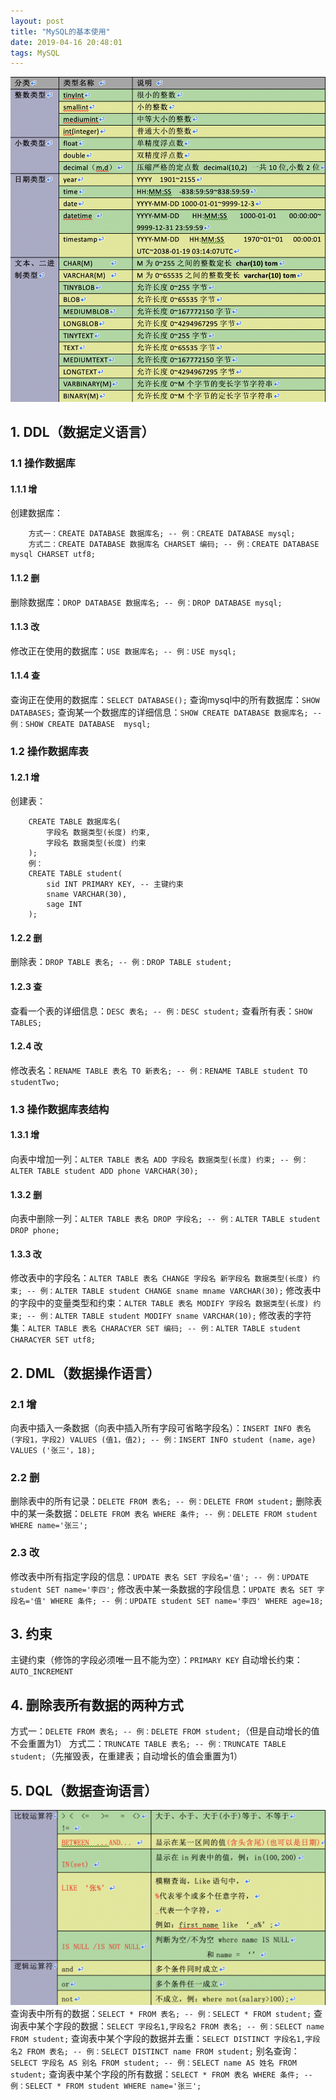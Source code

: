 ```yaml
---
layout: post
title: "MySQL的基本使用"
date: 2019-04-16 20:48:01
tags: MySQL
---
```

![markdown](https://github.com/lczalh/blog/blob/master/source/images/MySQL/数据类型.png?raw=true "数据类型")
## 1. DDL（数据定义语言）
### 1.1 操作数据库
#### 1.1.1 增
创建数据库：
```
    方式一：CREATE DATABASE 数据库名; -- 例：CREATE DATABASE mysql;
    方式二：CREATE DATABASE 数据库名 CHARSET 编码; -- 例：CREATE DATABASE mysql CHARSET utf8;
```
#### 1.1.2 删
删除数据库：`DROP DATABASE 数据库名; -- 例：DROP DATABASE mysql;`
#### 1.1.3 改
修改正在使用的数据库：`USE 数据库名; -- 例：USE mysql;`
#### 1.1.4 查
查询正在使用的数据库：`SELECT DATABASE();`
查询mysql中的所有数据库：`SHOW DATABASES;`
查询某一个数据库的详细信息：`SHOW CREATE DATABASE 数据库名; -- 例：SHOW CREATE DATABASE  mysql;`

### 1.2 操作数据库表
#### 1.2.1 增
创建表：
```
    CREATE TABLE 数据库名(
        字段名 数据类型(长度) 约束,
        字段名 数据类型(长度) 约束
    );
    例：
    CREATE TABLE student(
        sid INT PRIMARY KEY, -- 主键约束
        sname VARCHAR(30),
        sage INT
    );
```

#### 1.2.2 删
删除表：`DROP TABLE 表名; -- 例：DROP TABLE student;`
#### 1.2.3 查
查看一个表的详细信息：`DESC 表名; -- 例：DESC student;`
查看所有表：`SHOW TABLES;`
#### 1.2.4 改
修改表名：`RENAME TABLE 表名 TO 新表名; -- 例：RENAME TABLE student TO studentTwo;`

### 1.3 操作数据库表结构
#### 1.3.1 增
向表中增加一列：`ALTER TABLE 表名 ADD 字段名 数据类型(长度) 约束; -- 例：ALTER TABLE student ADD phone VARCHAR(30);`
#### 1.3.2 删
向表中删除一列：`ALTER TABLE 表名 DROP 字段名; -- 例：ALTER TABLE student DROP phone;`
#### 1.3.3 改
修改表中的字段名：`ALTER TABLE 表名 CHANGE 字段名 新字段名 数据类型(长度) 约束; -- 例：ALTER TABLE student CHANGE sname mname VARCHAR(30);`
修改表中的字段中的变量类型和约束：`ALTER TABLE 表名 MODIFY 字段名 数据类型(长度) 约束; -- 例：ALTER TABLE student MODIFY sname VARCHAR(10);`
修改表的字符集：`ALTER TABLE 表名 CHARACYER SET 编码; -- 例：ALTER TABLE student CHARACYER SET utf8;`

## 2. DML（数据操作语言）
### 2.1 增
向表中插入一条数据（向表中插入所有字段可省略字段名）：`INSERT INFO 表名 (字段1，字段2) VALUES (值1，值2); -- 例：INSERT INFO student (name，age) VALUES ('张三'，18);` 
### 2.2 删
删除表中的所有记录：`DELETE FROM 表名; -- 例：DELETE FROM student;`
删除表中的某一条数据：`DELETE FROM 表名 WHERE 条件; -- 例：DELETE FROM student WHERE name='张三';`
### 2.3 改
修改表中所有指定字段的信息：`UPDATE 表名 SET 字段名='值'; -- 例：UPDATE student SET name='李四';`
修改表中某一条数据的字段信息：`UPDATE 表名 SET 字段名='值' WHERE 条件; -- 例：UPDATE student SET name='李四' WHERE age=18;`  

## 3. 约束
主键约束（修饰的字段必须唯一且不能为空）：`PRIMARY KEY`
自动增长约束：`AUTO_INCREMENT`

## 4. 删除表所有数据的两种方式
方式一：`DELETE FROM 表名; -- 例：DELETE FROM student;`（但是自动增长的值不会重置为1）
方式二：`TRUNCATE TABLE 表名; -- 例：TRUNCATE TABLE student;`（先摧毁表，在重建表；自动增长的值会重置为1）

## 5. DQL（数据查询语言）
![markdown](https://github.com/lczalh/blog/blob/master/source/images/MySQL/运算符.png?raw=true "运算符")
查询表中所有的数据：`SELECT * FROM 表名; -- 例：SELECT * FROM student;`
查询表中某个字段的数据：`SELECT 字段名1,字段名2 FROM 表名; -- 例：SELECT name FROM student;`
查询表中某个字段的数据并去重：`SELECT DISTINCT 字段名1,字段名2 FROM 表名; -- 例：SELECT DISTINCT name FROM student;`
别名查询：`SELECT 字段名 AS 别名 FROM student; -- 例：SELECT name AS 姓名 FROM student;`
查询表中某个字段的所有数据：`SELECT * FROM 表名 WHERE 条件; -- 例：SELECT * FROM student WHERE name='张三';`



